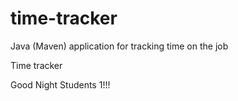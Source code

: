# time-tracker
Java (Maven) application for tracking time on the job

Time tracker

Good Night Students 1!!!
